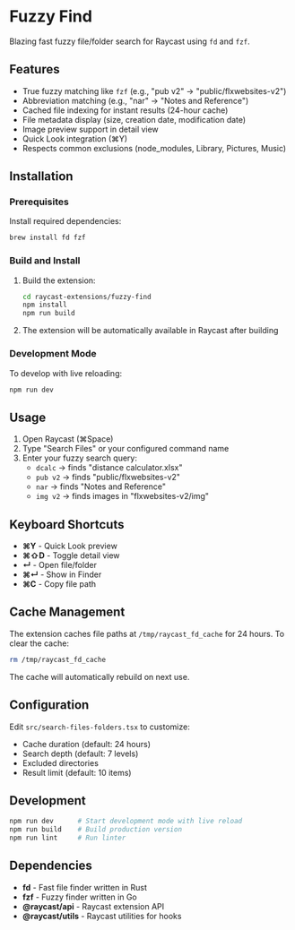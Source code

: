# Fuzzy Find

Blazing fast fuzzy file/folder search for Raycast using `fd` and `fzf`.

## Features

- True fuzzy matching like `fzf` (e.g., "pub v2" → "public/flxwebsites-v2")
- Abbreviation matching (e.g., "nar" → "Notes and Reference")
- Cached file indexing for instant results (24-hour cache)
- File metadata display (size, creation date, modification date)
- Image preview support in detail view
- Quick Look integration (⌘Y)
- Respects common exclusions (node_modules, Library, Pictures, Music)

## Installation

### Prerequisites

Install required dependencies:
```bash
brew install fd fzf
```

### Build and Install

1. Build the extension:
   ```bash
   cd raycast-extensions/fuzzy-find
   npm install
   npm run build
   ```

2. The extension will be automatically available in Raycast after building

### Development Mode

To develop with live reloading:
```bash
npm run dev
```

## Usage

1. Open Raycast (⌘Space)
2. Type "Search Files" or your configured command name
3. Enter your fuzzy search query:
   - `dcalc` → finds "distance calculator.xlsx"
   - `pub v2` → finds "public/flxwebsites-v2"
   - `nar` → finds "Notes and Reference"
   - `img v2` → finds images in "flxwebsites-v2/img"

## Keyboard Shortcuts

- **⌘Y** - Quick Look preview
- **⌘⇧D** - Toggle detail view
- **↵** - Open file/folder
- **⌘↵** - Show in Finder
- **⌘C** - Copy file path

## Cache Management

The extension caches file paths at `/tmp/raycast_fd_cache` for 24 hours. To clear the cache:

```bash
rm /tmp/raycast_fd_cache
```

The cache will automatically rebuild on next use.

## Configuration

Edit `src/search-files-folders.tsx` to customize:
- Cache duration (default: 24 hours)
- Search depth (default: 7 levels)
- Excluded directories
- Result limit (default: 10 items)

## Development

```bash
npm run dev      # Start development mode with live reload
npm run build    # Build production version
npm run lint     # Run linter
```

## Dependencies

- **fd** - Fast file finder written in Rust
- **fzf** - Fuzzy finder written in Go
- **@raycast/api** - Raycast extension API
- **@raycast/utils** - Raycast utilities for hooks

